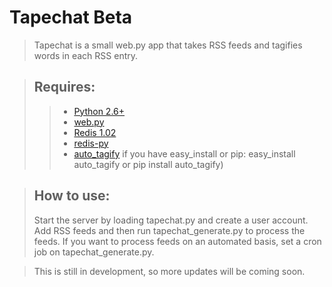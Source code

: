 # Tapechat Beta

> Tapechat is a small web.py app that takes RSS feeds and tagifies words in each RSS entry.

> ## Requires:
>> * [Python 2.6+](http://www.python.org/ "Python")
>> * [web.py](http://webpy.org/ "web.py")
>> * [Redis 1.02](http://code.google.com/p/redis/ "Redis")
>> * [redis-py](http://github.com/andymccurdy/redis-py "redis-py")
>> * [auto_tagify](http://pypi.python.org/pypi?:action=display&name=auto_tagify "auto_tagify") if you have easy_install or pip: easy_install auto_tagify or pip install auto_tagify)


> ## How to use:
> Start the server by loading tapechat.py and create a user account. Add RSS feeds and then run tapechat_generate.py to process the feeds. If you want to process feeds on an automated basis, set a cron job on tapechat_generate.py.

> This is still in development, so more updates will be coming soon.